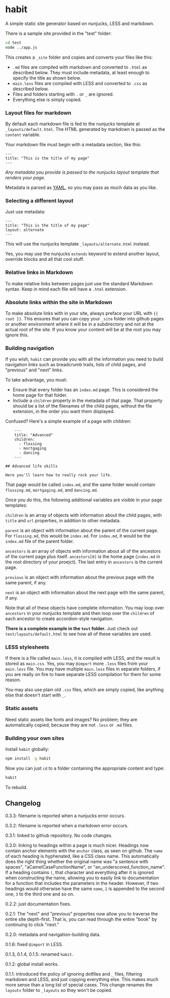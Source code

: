 # habit

A simple static site generator based on nunjucks, LESS and markdown.

There is a sample site provided in the "test" folder:

```bash
cd test
node ../app.js
```

This creates a `_site` folder and copies and converts your files like this:

* `.md` files are compiled with markdown and converted to `.html` as described below. They must include metadata, at least enough to specify the title as shown below.
* `main.less` files are compiled with LESS and converted to `.css` as described below.
* Files and folders starting with `.` or `_` are ignored.
* Everything else is simply copied.

### Layout files for markdown

By default each markdown file is fed to the nunjucks template at `_layouts/default.html`. The HTML generated by markdown is passed as the `content` variable.

Your markdown file must begin with a metadata section, like this:

```
---
title: "This is the title of my page"
---
```

*Any metadata you provide is passed to the nunjucks layout template that renders your page.*

Metadata is parsed as [YAML](http://www.yaml.org/), so you may pass as much data as you like.

### Selecting a different layout

Just use metadata:

```
---
title: "This is the title of my page"
layout: alternate
---
```

This will use the nunjucks template `_layouts/alternate.html` instead.

Yes, you may use the nunjucks `extends` keyword to extend another layout, override blocks and all that cool stuff.

### Relative links in Markdown

To make relative links between pages just use the standard Markdown syntax. Keep in mind each file will have a `.html` extension.

### Absolute links within the site in Markdown

To make absolute links with in your site, always preface your URL with `{{ root }}`. This ensures that you can copy your `_site` folder into github pages or another environment where it will be in a subdirectory and not at the actual root of the site. If you know your content will be at the root you may ignore this.

### Building navigation

If you wish, `habit` can provide you with all the information you need to build navigation links such as breadcrumb trails, lists of child pages, and "previous" and "next" links.

To take advantage, you must:

* Ensure that every folder has an `index.md` page. This is considered the home page for that folder.
* Include a `children` property in the metadata of that page. That property should be a list of the filenames of the child pages, without the file extension, in the order you want them displayed.

Confused? Here's a simple example of a page with children:

```
    ---
    title: "Advanced"
    children:
      - flossing
      - mortgaging
      - dancing
    ---

## Advanced life skills

Here you'll learn how to really rock your life.
```

That page would be called `index.md`, and the same folder would contain `flossing.md`, `mortgaging.md`, and `dancing.md`.

Once you do this, the following additional variables are visible in your page templates:

`children` is an array of objects with information about the child pages, with `title` and `url` properties, in addition to other metadata.

`parent` is an object with information about the parent of the current page. For `flossing.md`, this would be `index.md`. For `index.md`, it would be the `index.md` file of the parent folder.

`ancestors` is an array of objects with information about all of the ancestors of the current page plus itself. `ancestors[0]` is the home page (`index.md` in the root directory of your proejct). The last entry in `ancestors` is the current page.

`previous` is an object with information about the previous page with the same parent, if any.

`next` is an object with information about the next page with the same parent, if any.

Note that all of these objects have complete information. You may loop over `ancestors` in your nunjucks template and then loop over the `children` of each ancestor to create accordion-style navigation.

**There is a complete example in the `test` folder.** Just check out `test/layouts/default.html` to see how all of these variables are used.

### LESS stylesheets

If there is a file called `main.less`, it is compiled with LESS, and the result is stored as `main.css`. Yes, you may `@import` more `.less` files from your `main.less` file. You may have multiple `main.less` files in separate folders, if you are really on fire to have separate LESS compilation for them for some reason.

You may also use plain old `.css` files, which are simply copied, like anything else that doesn't start with `_`.

### Static assets

Need static assets like fonts and images? No problem; they are automatically copied, because they are not `.less` or `.md` files.

### Building your own sites

Install `habit` globally:

```bash
npm install -g habit
```

Now you can just `cd` to a folder containing the appropriate content and type:

```bash
habit
```

To rebuild.

## Changelog

0.3.3: filename is reported when a nunjucks error occurs.

0.3.2: filename is reported when a markdown error occurs.

0.3.1: linked to github repository. No code changes.

0.3.0: linking to headings within a page is much nicer. Headings now contain anchor elements with the `anchor` class, as seen on github. The `name` of each heading is hyphenated, like a CSS class name. This automatically does the right thing whether the original name was "a sentence with spaces", "aCamelCaseFunctionName", or "an_underscored_function_name". If a heading contains `(`, that character and everything after it is ignored when constructing the name, allowing you to easily link to documentation for a function that includes the parameters in the header. However, if two headings would otherwise have the same `name`, `2` is appended to the second one, `3` to the third one and so on.

0.2.2: just documentation fixes.

0.2.1: The "next" and "previous" properties now allow you to traverse the entire site depth-first. That is, you can read through the entire "book" by continuing to click "next."

0.2.0: metadata and navigation-building data.

0.1.6: fixed `@import` in LESS.

0.1.3, 0.1.4, 0.1.5: renamed `habit`.

0.1.2: global install works.

0.1.1: introduced the policy of ignoring dotfiles and `_` files, filtering markdown and LESS, and just copying everything else. This makes much more sense than a long list of special cases. This change renames the `layouts` folder to `_layouts` so they won't be copied.


